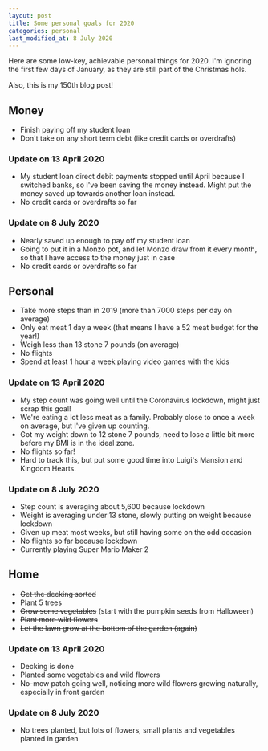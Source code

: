 ```yaml
---
layout: post
title: Some personal goals for 2020
categories: personal
last_modified_at: 8 July 2020
---
```


<p class="lede">Here are some low-key, achievable personal things for 2020. I'm ignoring the first few days of January, as they are still part of the Christmas hols.</p>

Also, this is my 150th blog post!

## Money
- Finish paying off my student loan
- Don't take on any short term debt (like credit cards or overdrafts)

### Update on 13 April 2020
- My student loan direct debit payments stopped until April because I switched banks, so I've been saving the money instead. Might put the money saved up towards another loan instead.
- No credit cards or overdrafts so far

### Update on 8 July 2020
- Nearly saved up enough to pay off my student loan
- Going to put it in a Monzo pot, and let Monzo draw from it every month, so that I have access to the money just in case
- No credit cards or overdrafts so far

## Personal
- Take more steps than in 2019 (more than 7000 steps per day on average)
- Only eat meat 1 day a week (that means I have a 52 meat budget for the year!)
- Weigh less than 13 stone 7 pounds (on average)
- No flights
- Spend at least 1 hour a week playing video games with the kids

### Update on 13 April 2020
- My step count was going well until the Coronavirus lockdown, might just scrap this goal!
- We're eating a lot less meat as a family. Probably close to once a week on average, but I've given up counting.
- Got my weight down to 12 stone 7 pounds, need to lose a little bit more before my BMI is in the ideal zone.
- No flights so far!
- Hard to track this, but put some good time into Luigi's Mansion and Kingdom Hearts.

### Update on 8 July 2020
- Step count is averaging about 5,600 because lockdown
- Weight is averaging under 13 stone, slowly putting on weight because lockdown
- Given up meat most weeks, but still having some on the odd occasion
- No flights so far because lockdown
- Currently playing Super Mario Maker 2

## Home
- ~~Get the decking sorted~~
- Plant 5 trees
- ~~Grow some vegetables~~ (start with the pumpkin seeds from Halloween)
- ~~Plant more wild flowers~~
- ~~Let the lawn grow at the bottom of the garden (again)~~

### Update on 13 April 2020
- Decking is done
- Planted some vegetables and wild flowers
- No-mow patch going well, noticing more wild flowers growing naturally, especially in front garden

### Update on 8 July 2020
- No trees planted, but lots of flowers, small plants and vegetables planted in garden